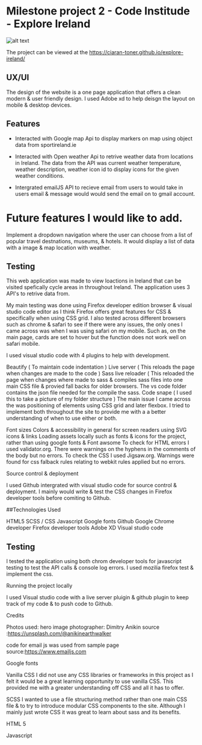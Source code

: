 # Milestone project 2 - Code Institude - Explore Ireland


![alt text](https://github.com/ciaran-toner/explore-ireland/blob/master/assets/images/explore-ireland:mockup-design.png "Logo Title Text 1")



The project can be viewed at the https://ciaran-toner.github.io/explore-ireland/


## UX/UI

The design of the website is a one page application that offers a clean modern & user friendly design. I used Adobe xd to help deisgn the layout on mobile & desktop devices.


## Features


- Interacted with Google map Api to display markers on map using object data from sportireland.ie

- Interacted with Open weather Api to retrive weather data from locations in Ireland. The data from the API was current weather temperature, weather description, weather icon id to display icons for the given weather conditions.

- Intergrated emailJS API to recieve email from users to would take in users email & message would would send the email on to gmail account.


# Future features I would like to add.

Implement a dropdown navigation where the user can choose from a list of popular travel destnations, museums, & hotels. It would display a list of data with a image & map location with weather.


## Testing

This web application was made to view loactions in Ireland that can be visited spefically cycle areas in throughout Ireland. The application uses 3 API's to retrive data from. 

My main testing was done using Firefox developer edition browser & visual studio code editor as I think Firefox offers great features for CSS & specifically when using CSS grid. I also tested across different browsers such as chrome & safari to see if there were any issues, the only ones I came across was when I was using safari on my mobile. Such as, on the main page, cards are set to hover but the function does not work well on safari mobile.

I used visual studio code with 4 plugins to help with development.

Beautify ( To maintain code indentation )
Live server ( This reloads the page when changes are made to the code )
Sass live reloader ( This reloaded the page when changes where made to sass & compiles sass files into one main CSS file & provied fall backs for older
browsers. The vs code folder contains the json file needed for the compile the sass.
Code snape ( I used this to take a picture of my folder structure )
The main issue I came across the was positioning of elements using CSS grid and later flexbox. I tried to implement both throughout the site to provide me with a
a better understanding of when to use either or both.

Font sizes
Colors & accessibility in general for screen readers using SVG icons & links
Loading assets locally such as fonts & icons for the project, rather than using google fonts & Font awsome
To check for HTML errors I used validator.org. There were warnings on the hyphens in the comments of the body but no errors. To check the CSS I used Jigsaw.org. Warnings were found for css falback rules relating to webkit rules applied but no errors.

Source control & deployment

I used Github intergrated with visual studio code for source control & deployment. I mainly would write & test the CSS changes in Firefox developer tools before comiting to Github.



##Technologies Used

HTML5
SCSS / CSS 
Javascript
Google fonts
Github
Google Chrome developer
Firefox developer tools
Adobe XD
Visual studio code

## Testing

I tested the application using both chrom developer tools for javascript testing to test the API calls & console log errors. 
I used mozilia firefox test & implement the css.


Running the project locally

I used Visual studio code with a live server pluigin & github plugin to keep track of my code & to push code to Github.


Credits

Photos used: hero image
photographer: Dimitry Anikin
source :https://unsplash.com/@anikinearthwalker

code for email js was used from sample page 
source:https://www.emailjs.com

Google fonts


Vanilla CSS
I did not use any CSS libraries or frameworks in this project as I felt it would be a great learning opportunity to use vanilla CSS. This provided me with a greater understanding off CSS and all it has to offer.

SCSS
I wanted to use a file structuring method rather than one main CSS file & to try to introduce modular CSS components to the site. Although I mainly just wrote CSS it was great to learn about sass and its benefits.


HTML 5

Javascript

